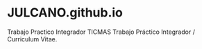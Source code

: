 # JULCANO.github.io
Trabajo Practico Integrador TICMAS
Trabajo Práctico Integrador / Curriculum Vitae.
